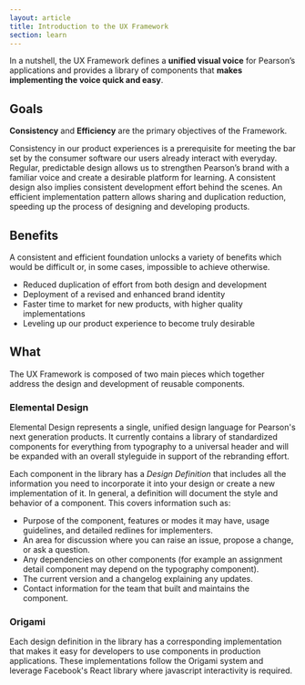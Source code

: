 ```yaml
---
layout: article
title: Introduction to the UX Framework
section: learn
---
```



In a nutshell, the UX Framework defines a **unified visual voice** for Pearson’s applications and provides a library of components that **makes implementing the voice quick and easy**.


## Goals
**Consistency** and **Efficiency** are the primary objectives of the Framework.

Consistency in our product experiences is a prerequisite for meeting the bar set by the consumer software our users already interact with everyday. Regular, predictable design allows us to strengthen Pearson’s brand with a familiar voice and create a desirable platform for learning. A consistent design also implies consistent development effort behind the scenes. An efficient implementation pattern allows sharing and duplication reduction, speeding up the process of designing and developing products.


## Benefits
A consistent and efficient foundation unlocks a variety of benefits which would be difficult or, in some cases, impossible to achieve otherwise.

- Reduced duplication of effort from both design and development
- Deployment of a revised and enhanced brand identity
- Faster time to market for new products, with higher quality implementations
- Leveling up our product experience to become truly desirable

## What
The UX Framework is composed of two main pieces which together address the design and development of reusable components.

### Elemental Design
Elemental Design represents a single, unified design language for Pearson's next generation products. It currently contains a library of standardized components for everything from typography to a universal header and will be expanded with an overall styleguide in support of the rebranding effort.

Each component in the library has a *Design Definition* that includes all the information you need to incorporate it into your design or create a new implementation of it. In general, a definition will document the style and behavior of a component. This covers information such as:

- Purpose of the component, features or modes it may have, usage guidelines, and detailed redlines for implementers.
- An area for discussion where you can raise an issue, propose a change, or ask a question.
- Any dependencies on other components (for example an assignment detail component may depend on the typography component).
- The current version and a changelog explaining any updates.
- Contact information for the team that built and maintains the component.

### Origami
Each design definition in the library has a corresponding implementation that makes it easy for developers to use components in production applications. These implementations follow the Origami system and leverage Facebook's React library where javascript interactivity is required.
